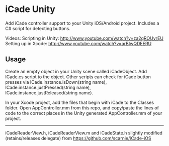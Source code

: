 iCade Unity
=======================

Add iCade controller support to your Unity iOS/Android project. Includes a C# script for detecting buttons.

Videos: 
Scripting in Unity: http://www.youtube.com/watch?v=za2qROUvrEU
Setting up in Xcode: http://www.youtube.com/watch?v=arBIwQDEERU

Usage
-----
Create an empty object in your Unity scene called iCadeObject. Add ICade.cs script to the object. Other scripts can check for iCade button presses via ICade.instance.isDown(string name), ICade.instance.justPressed(string name), ICade.instance.justReleased(string name).

In your Xcode project, add the files that begin with iCade to the Classes folder. Open AppController.mm from this repo, and copy/paste the lines of code to the correct places in the Unity generated AppController.mm of your project.

----

iCadeReaderView.h, iCadeReaderView.m and iCadeState.h slightly modified (retains/releases delegate) from https://github.com/scarnie/iCade-iOS

